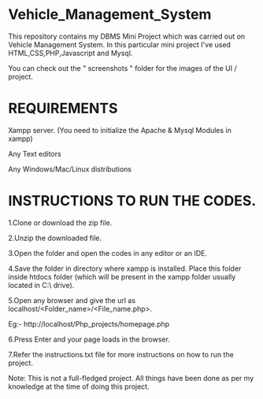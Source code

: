 # Vehicle_Management_System
This repository contains my DBMS Mini Project which was carried out on Vehicle Management System. In this particular mini project I've used HTML,CSS,PHP,Javascript and Mysql. 

You can check out the " screenshots " folder for the images of the UI / project.

# REQUIREMENTS
Xampp server. (You need to initialize the Apache & Mysql Modules in xampp)

Any Text editors 

Any Windows/Mac/Linux distributions

# INSTRUCTIONS TO RUN THE CODES.
1.Clone or download the zip file.

2.Unzip the downloaded file.

3.Open the folder and open the codes in any editor or an IDE.

4.Save the folder in directory where xampp is installed. Place this folder inside htdocs folder (which will be present in the xampp folder usually located in C:\ drive).

5.Open any browser and give the url as localhost/<Folder_name>/<File_name.php>.

Eg:- http://localhost/Php_projects/homepage.php

6.Press Enter and your page loads in the browser.

7.Refer the instructions.txt file for more instructions on how to run the project.


Note: This is not a full-fledged project. All things have been done as per my knowledge at the time of doing this project.

